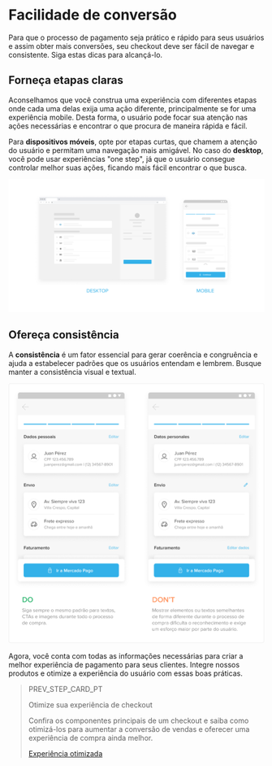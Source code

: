 # Facilidade de conversão

Para que o processo de pagamento seja prático e rápido para seus usuários e assim obter mais conversões, seu checkout deve ser fácil de navegar e consistente. Siga estas dicas para alcançá-lo.

## Forneça etapas claras

Aconselhamos que você construa uma experiência com diferentes etapas onde cada uma delas exija uma ação diferente, principalmente se for uma experiência mobile. Desta forma, o usuário pode focar sua atenção nas ações necessárias e encontrar o que procura de maneira rápida e fácil.

Para **dispositivos móveis**, opte por etapas curtas, que chamem a atenção do usuário e permitam uma navegação mais amigável. No caso do **desktop**, você pode usar experiências "one step", já que o usuário consegue controlar melhor suas ações, ficando mais fácil encontrar o que busca.


![pt Checkout agil](/images/best-practices-guide/PortCreaUnChoAgilIntro.png)


## Ofereça consistência 

A **consistência** é um fator essencial para gerar coerência e congruência e ajuda a estabelecer padrões que os usuários entendam e lembrem. Busque manter a consistência visual e textual.

![pt Consistencia](/images/best-practices-guide/PortCreaUnChoAgilConsistenciaDoDonts.png)

Agora, você conta com todas as informações necessárias para criar a melhor experiência de pagamento para seus clientes. Integre nossos produtos e otimize a experiência do usuário com essas boas práticas.

> PREV_STEP_CARD_PT
>
> Otimize sua experiência de checkout
>
> Confira os componentes principais de um checkout e saiba como otimizá-los para aumentar a conversão de vendas e oferecer uma experiência de compra ainda melhor.
>
> [Experiência otimizada](/developers/pt/guides/additional-content/best-practices/ux-for-checkouts/optimized-experience)